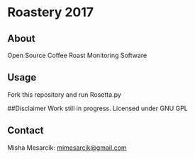 # Roastery 2017 

## About
Open Source Coffee Roast Monitoring Software
## Usage
Fork this repository and run Rosetta.py

##Disclaimer
Work still in progress.
Licensed under GNU GPL


## Contact
Misha Mesarcik: mimesarcik@gmail.com  
